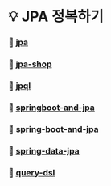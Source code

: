 # 💡 JPA 정복하기

### 📁 [jpa](https://github.com/taz-dev/jpa.git)

### 📁 [jpa-shop](https://github.com/taz-dev/jpa-shop.git)

### 📁 [jpql](https://github.com/taz-dev/jpql.git)

### 📁 [springboot-and-jpa](https://github.com/taz-dev/springboot-and-jpa.git)

### 📁 [spring-boot-and-jpa](https://github.com/taz-dev/spring-boot-and-jpa.git)

### 📁 [spring-data-jpa](https://github.com/taz-dev/spring-data-jpa.git)

### 📁 [query-dsl](https://github.com/taz-dev/query-dsl.git)
